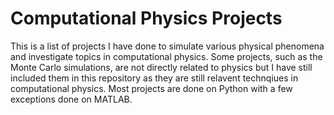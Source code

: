 # Computational Physics Projects
This is a list of projects I have done to simulate various physical phenomena and investigate topics in computational physics. Some projects, such as the Monte Carlo simulations, are not directly related to physics but I have still included them in this repository as they are still relavent technqiues in computational physics. Most projects are done on Python with a few exceptions done on MATLAB.
